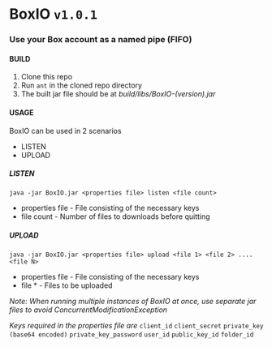 # BoxIO `v1.0.1`

### Use your Box account as a named pipe (FIFO)

#### BUILD
1. Clone this repo
2. Run `ant` in the cloned repo directory
3. The built jar file should be at *build/libs/BoxIO-(version).jar*

#### USAGE
BoxIO can be used in 2 scenarios
 * LISTEN
 * UPLOAD

##### LISTEN
`java -jar BoxIO.jar <properties file> listen <file count>`
* properties file - File consisting of the necessary keys
* file count - Number of files to downloads  before quitting

##### UPLOAD
`java -jar BoxIO.jar <properties file> upload <file 1> <file 2> ....<file N>`
* properties file - File consisting of the necessary keys
* file * - Files to be uploaded

_Note: When running multiple instances of BoxIO at once, use separate jar files to avoid ConcurrentModificationException_

*Keys required in the properties file are*
`client_id`
`client_secret`
`private_key (base64 encoded)`
`private_key_password`
`user_id`
`public_key_id`
`folder_id`
